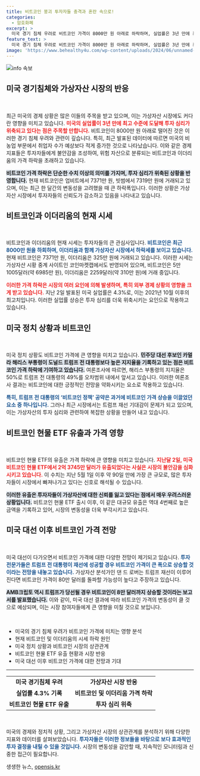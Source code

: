 ```yaml
---
title: 비트코인 붕괴 투자자들 충격과 혼란 속으로!
categories:
  - 암호화폐
excerpt: >
  미국 경기 침체 우려로 비트코인 가격이 8000만 원 아래로 하락하며, 실업률은 3년 만에 최고를 기록했습니다. 트럼프의 지지율 저조로 가상자산 시장에 변화가 올 가능성이 커지면서, 향후 대선 결과에 따라 가격 변동성이 클 것으로 예상됩니다.
feature_text: >
  미국 경기 침체 우려로 비트코인 가격이 8000만 원 아래로 하락하며, 실업률은 3년 만에 최고를 기록했습니다. 트럼프의 지지율 저조로 가상자산 시장에 변화가 올 가능성이 커지면서, 향후 대선 결과에 따라 가격 변동성이 클 것으로 예상됩니다.
image: 'https://www.behealthy4u.com/wp-content/uploads/2024/06/unnamed-file.png'
---
```


<p><img src="https://www.behealthy4u.com/wp-content/uploads/2024/06/unnamed-file.png" alt="info 속보" /></p>

<h2 data-ke-size="size26">미국 경기침체와 가상자산 시장의 반응</h2>

<p data-ke-size="size16">&nbsp;</p>

<p>최근 미국의 경제 상황은 많은 이들의 주목을 받고 있으며, 이는 가상자산 시장에도 커다란 영향을 미치고 있습니다. <b><span style="color: #ee2323;">미국의 실업률이 3년 만에 최고 수준에 도달해 투자 심리가 위축되고 있다는 점은 주목할 만합니다.</span></b> 비트코인이 8000만 원 아래로 떨어진 것은 이러한 경기 침체 우려와 관련이 깊습니다. 특히, 최근 발표된 데이터에 따르면 미국의 비농업 부문에서 취업자 수가 예상보다 적게 증가한 것으로 나타났습니다. 이와 같은 경제 지표들은 투자자들에게 불안감을 조성하여, 위험 자산으로 분류되는 비트코인과 이더리움의 가격 하락을 초래하고 있습니다. </p>

<p><b><span style="background-color: #21538527;">비트코인 가격 하락은 단순한 수치 이상의 의미를 가지며, 투자 심리가 위축된 상황을 반영합니다.</span></b> 현재 비트코인은 업비트에서 7371만 원, 빗썸에서 7319만 원에 거래되고 있으며, 이는 최근 한 달간의 변동성을 고려했을 때 큰 하락폭입니다. 이러한 상황은 가상자산 시장에서 투자자들의 신뢰도가 감소하고 있음을 나타내고 있습니다.</p>

<h2 data-ke-size="size26">비트코인과 이더리움의 현재 시세</h2>

<p data-ke-size="size16">&nbsp;</p>

<p>비트코인과 이더리움의 현재 시세는 투자자들의 큰 관심사입니다. <b><span style="color: #1a5490;">비트코인은 최근 8000만 원을 하회하며, 이더리움과 함께 가상자산 시장에서 하락세를 보이고 있습니다.</span></b> 현재 비트코인은 7371만 원, 이더리움은 325만 원에 거래되고 있습니다. 이러한 시세는 가상자산 시황 중계 사이트인 코인마켓캡에서도 반영되어 있으며, 비트코인은 5만 1005달러(약 6985만 원), 이더리움은 2259달러(약 310만 원)에 거래 중입니다.</p>

<p><b><span style="color: #ee2323;">이러한 가격 하락은 시장의 여러 요인에 의해 발생하며, 특히 외부 경제 상황의 영향을 크게 받고 있습니다.</span></b> 지난 2일 발표된 미국 실업률은 4.3%로, 이는 2021년 10월 이후의 최고치입니다. 이러한 실업률 상승은 투자 심리를 더욱 위축시키는 요인으로 작용하고 있습니다.</p>

<h2 data-ke-size="size26">미국 정치 상황과 비트코인</h2>

<p data-ke-size="size16">&nbsp;</p>

<p>미국 정치 상황도 비트코인 가격에 큰 영향을 미치고 있습니다. <b><span style="background-color: #21538527;">민주당 대선 후보인 카멀라 해리스 부통령이 도널드 트럼프 전 대통령보다 높은 지지율을 기록하고 있는 점은 비트코인 가격 하락에 기여하고 있습니다.</span></b> 여론조사에 따르면, 해리스 부통령의 지지율은 50%로 트럼프 전 대통령의 49%를 오차범위 내에서 앞서고 있습니다. 이러한 여론조사 결과는 비트코인에 대한 긍정적인 전망을 약화시키는 요소로 작용하고 있습니다.</p>

<p><b><span style="color: #1a5490;">특히, 트럼프 전 대통령의 ‘비트코인 정책’ 공약은 과거에 비트코인 가격 상승을 이끌었던 요소 중 하나입니다.</span></b> 그러나 최근 시장에서는 트럼프 재선 기대감이 문제가 되고 있으며, 이는 가상자산의 투자 심리와 관련하여 복잡한 상황을 만들어 내고 있습니다. </p>

<h2 data-ke-size="size26">비트코인 현물 ETF 유출과 가격 영향</h2>

<p data-ke-size="size16">&nbsp;</p>

<p>비트코인 현물 ETF의 유출은 가격 하락에 큰 영향을 미치고 있습니다. <b><span style="color: #ee2323;">지난달 2일, 미국 비트코인 현물 ETF에서 2억 3745만 달러가 유출되었다는 사실은 시장의 불안감을 심화시키고 있습니다.</span></b> 이 수치는 지난 5월 1일 이후 약 90일 만에 가장 큰 규모로, 많은 투자자들이 시장에서 빠져나가고 있다는 신호로 해석될 수 있습니다.</p>

<p><b><span style="background-color: #21538527;">이러한 유출은 투자자들이 가상자산에 대한 신뢰를 잃고 있다는 점에서 매우 우려스러운 상황입니다.</span></b> 비트코인 현물 ETF 출시 이후, 이 같은 대규모 유출은 역대 4번째로 높은 금액을 기록하고 있어, 시장의 변동성을 더욱 부각시키고 있습니다.</p>

<h2 data-ke-size="size26">미국 대선 이후 비트코인 가격 전망</h2>

<p data-ke-size="size16">&nbsp;</p>

<p>미국 대선이 다가오면서 비트코인 가격에 대한 다양한 전망이 제기되고 있습니다. <b><span style="color: #1a5490;">투자 전문가들은 트럼프 전 대통령이 재선에 성공할 경우 비트코인 가격이 큰 폭으로 상승할 것이라는 전망을 내놓고 있습니다.</span></b> 가상자산 분석가인 댄 드 로버는 트럼프 재선이 이루어진다면 비트코인 가격이 80만 달러를 돌파할 가능성이 높다고 주장하고 있습니다. </p>

<p><b><span style="background-color: #21538527;">AMB크립토 역시 트럼프가 당선될 경우 비트코인이 8만 달러까지 상승할 것이라는 보고서를 발표했습니다.</span></b> 이와 같이, 미국 대선 결과에 따라 비트코인 가격의 변동성이 클 것으로 예상되며, 이는 시장 참여자들에게 큰 영향을 미칠 것으로 보입니다.</p>

<p data-ke-size="size16">&nbsp;</p>

<ul>
<li>미국의 경기 침체 우려가 비트코인 가격에 미치는 영향 분석</li>
<li>현재 비트코인 및 이더리움의 시세 하락 원인</li>
<li>미국 정치 상황과 비트코인 시장의 상관관계</li>
<li>비트코인 현물 ETF 유출 현황과 시장 반응</li>
<li>미국 대선 이후 비트코인 가격에 대한 전망과 기대</li>
</ul>

<hr>

<table style="width: 100%; border-collapse: collapse;">
<tbody>
<tr>
<td style="text-align: center; height: 17px;"><b>미국 경기침체 우려</b></td>
<td style="text-align: center; height: 17px;"><b>가상자산 시장 반응</b></td>
</tr>
<tr>
<td style="text-align: center; height: 17px;"><b>실업률 4.3% 기록</b></td>
<td style="text-align: center; height: 17px;"><b>비트코인 및 이더리움 가격 하락</b></td>
</tr>
<tr>
<td style="text-align: center; height: 17px;"><b>비트코인 현물 ETF 유출</b></td>
<td style="text-align: center; height: 17px;"><b>투자 심리 위축</b></td>
</tr>
</tbody>
</table>

<p data-ke-size="size16">&nbsp;</p> 

<p>미국의 경제와 정치적 상황, 그리고 가상자산 시장의 상관관계를 분석하기 위해 다양한 지표와 데이터를 살펴보았습니다. <b><span style="color: #1a5490;">투자자들은 이러한 정보들을 바탕으로 보다 효과적인 투자 결정을 내릴 수 있을 것입니다.</span></b> 시장의 변동성을 감안할 때, 지속적인 모니터링과 신중한 접근이 필요합니다.</p>
생생한 뉴스, <a href="https://opensis.kr" rel="dofollow">opensis.kr</a>


